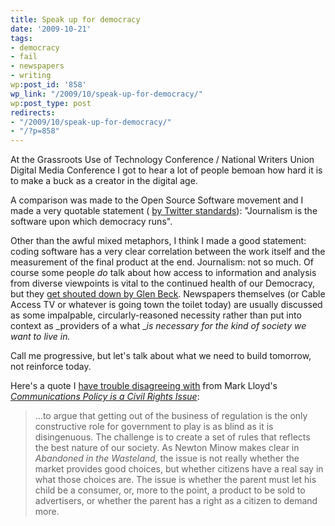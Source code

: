 ```yaml
---
title: Speak up for democracy
date: '2009-10-21'
tags:
- democracy
- fail
- newspapers
- writing
wp:post_id: '858'
wp_link: "/2009/10/speak-up-for-democracy/"
wp:post_type: post
redirects:
- "/2009/10/speak-up-for-democracy/"
- "/?p=858"
---
```


At the Grassroots Use of Technology Conference / National Writers Union Digital Media Conference I got to hear a lot of people bemoan how hard it is to make a buck as a creator in the digital age.

A comparison was made to the Open Source Software movement and I made a very quotable statement ( [by Twitter standards](http://twitter.com/SeerGenius/statuses/4931348990)): "Journalism is the software upon which democracy runs".

Other than the awful mixed metaphors, I think I made a good statement: coding software has a very clear correlation between the work itself and the measurement of the final product at the end. Journalism: not so much. Of course some people _do_ talk about how access to information and analysis from diverse viewpoints is vital to the continued health of our Democracy, but they [get shouted down by Glen Beck](http://www.reclaimthemedia.org/media_literacy/bias/glenn_beck_attacks_local_media2139). Newspapers themselves (or Cable Access TV or whatever is going town the toilet today) are usually discussed as some impalpable, circularly-reasoned necessity rather than put into context as _providers of a what __is necessary for the kind of society we want to live in._

Call me progressive, but let's talk about what we need to build tomorrow, not reinforce today.

Here's a quote I [have trouble disagreeing with](http://www.island94.org/2009/08/from-self-actualization-to-neo-liberalism/) from Mark Lloyd's [_Communications Policy is a Civil Rights Issue_](http://www.comtechreview.org/winter-spring-1998/r981lloy.htm):

> ...to argue that getting out of the business of regulation is the only constructive role for government to play is as blind as it is disingenuous. The challenge is to create a set of rules that reflects the best nature of our society. As Newton Minow makes clear in _Abandoned in the Wasteland,_ the issue is not really whether the market provides good choices, but whether citizens have a real say in what those choices are. The issue is whether the parent must let his child be a consumer, or, more to the point, a product to be sold to advertisers, or whether the parent has a right as a citizen to demand more.

>

